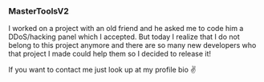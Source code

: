### MasterToolsV2 

I worked on a project with an old friend and he asked me to code him a DDoS/hacking panel which I accepted. 
But today I realize that I do not belong to this project anymore and there are so many new developers who that project I made could help them so I decided to release it! 

If you want to contact me just look up at my profile bio ✌️
